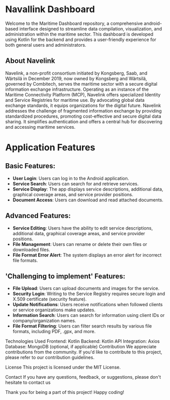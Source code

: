 # Navallink Dashboard

Welcome to the Maritime Dashboard repository, a comprehensive android-based interface designed to streamline data compilation, visualization, and administration within the maritime sector. This dashboard is developed using Kotlin for the backend and provides a user-friendly experience for both general users and administrators.

## About Navelink
Navelink, a non-profit consortium initiated by Kongsberg, Saab, and Wärtsilä in December 2019, now owned by Kongsberg and Wärtsilä, governed by Combitech, serves the maritime sector with a secure digital information exchange infrastructure. Operating as an instance of the Maritime Connectivity Platform (MCP), Navelink offers specialized Identity and Service Registries for maritime use. By advocating global data exchange standards, it equips organizations for the digital future. Navelink addresses the challenge of fragmented information exchange by providing standardized procedures, promoting cost-effective and secure digital data sharing. It simplifies authentication and offers a central hub for discovering and accessing maritime services.


# Application Features

## Basic Features:

- **User Login**: Users can log in to the Android application.
- **Service Search**: Users can search for and retrieve services.
- **Service Display**: The app displays service descriptions, additional data, graphical coverage areas, and service provider positions.
- **Document Access**: Users can download and read attached documents.

## Advanced Features:

- **Service Editing**: Users have the ability to edit service descriptions, additional data, graphical coverage areas, and service provider positions.
- **File Management**: Users can rename or delete their own files or downloaded files.
- **File Format Error Alert**: The system displays an error alert for incorrect file formats.

## 'Challenging to implement' Features:

- **File Upload**: Users can upload documents and images for the service.
- **Security Login**: Writing to the Service Registry requires secure login and X.509 certificate (security feature).
- **Update Notifications**: Users receive notifications when followed clients or service organizations make updates.
- **Information Search**: Users can search for information using client IDs or company/organization names.
- **File Format Filtering**: Users can filter search results by various file formats, including PDF, .gpx, and more.


Technologies Used
Frontend: Kotlin
Backend: Kotlin
API Integration: Axios
Database: MongoDB (optional, if applicable)
Contribution
We appreciate contributions from the community. If you'd like to contribute to this project, please refer to our contribution guidelines.

License
This project is licensed under the MIT License.


Contact
If you have any questions, feedback, or suggestions, please don't hesitate to contact us 

Thank you for being a part of this project! Happy coding!


